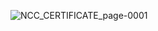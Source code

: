![NCC_CERTIFICATE_page-0001](https://user-images.githubusercontent.com/69305047/172143190-e04b151c-f9ac-48d1-8aa2-fe6036e28fe4.jpg)

